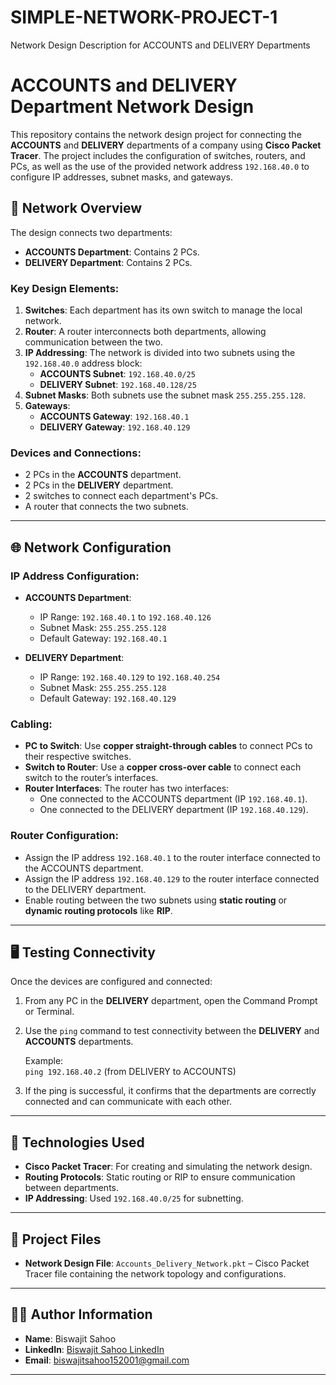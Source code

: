 # SIMPLE-NETWORK-PROJECT-1
Network Design Description for ACCOUNTS and DELIVERY Departments
# ACCOUNTS and DELIVERY Department Network Design

This repository contains the network design project for connecting the **ACCOUNTS** and **DELIVERY** departments of a company using **Cisco Packet Tracer**. The project includes the configuration of switches, routers, and PCs, as well as the use of the provided network address `192.168.40.0` to configure IP addresses, subnet masks, and gateways.

## 🏢 **Network Overview**

The design connects two departments:
- **ACCOUNTS Department**: Contains 2 PCs.
- **DELIVERY Department**: Contains 2 PCs.

### **Key Design Elements**:
1. **Switches**: Each department has its own switch to manage the local network.
2. **Router**: A router interconnects both departments, allowing communication between the two.
3. **IP Addressing**: The network is divided into two subnets using the `192.168.40.0` address block:
   - **ACCOUNTS Subnet**: `192.168.40.0/25`
   - **DELIVERY Subnet**: `192.168.40.128/25`
4. **Subnet Masks**: Both subnets use the subnet mask `255.255.255.128`.
5. **Gateways**:
   - **ACCOUNTS Gateway**: `192.168.40.1`
   - **DELIVERY Gateway**: `192.168.40.129`

### **Devices and Connections**:
- 2 PCs in the **ACCOUNTS** department.
- 2 PCs in the **DELIVERY** department.
- 2 switches to connect each department's PCs.
- A router that connects the two subnets.

---

## 🌐 **Network Configuration**

### **IP Address Configuration**:
- **ACCOUNTS Department**: 
  - IP Range: `192.168.40.1` to `192.168.40.126`
  - Subnet Mask: `255.255.255.128`
  - Default Gateway: `192.168.40.1`
  
- **DELIVERY Department**:
  - IP Range: `192.168.40.129` to `192.168.40.254`
  - Subnet Mask: `255.255.255.128`
  - Default Gateway: `192.168.40.129`

### **Cabling**:
- **PC to Switch**: Use **copper straight-through cables** to connect PCs to their respective switches.
- **Switch to Router**: Use a **copper cross-over cable** to connect each switch to the router’s interfaces.
- **Router Interfaces**: The router has two interfaces:
  - One connected to the ACCOUNTS department (IP `192.168.40.1`).
  - One connected to the DELIVERY department (IP `192.168.40.129`).

### **Router Configuration**:
- Assign the IP address `192.168.40.1` to the router interface connected to the ACCOUNTS department.
- Assign the IP address `192.168.40.129` to the router interface connected to the DELIVERY department.
- Enable routing between the two subnets using **static routing** or **dynamic routing protocols** like **RIP**.

---

## 🖥️ **Testing Connectivity**

Once the devices are configured and connected:
1. From any PC in the **DELIVERY** department, open the Command Prompt or Terminal.
2. Use the `ping` command to test connectivity between the **DELIVERY** and **ACCOUNTS** departments.

   Example:  
   `ping 192.168.40.2` (from DELIVERY to ACCOUNTS)

3. If the ping is successful, it confirms that the departments are correctly connected and can communicate with each other.

---

## 🔧 **Technologies Used**

- **Cisco Packet Tracer**: For creating and simulating the network design.
- **Routing Protocols**: Static routing or RIP to ensure communication between departments.
- **IP Addressing**: Used `192.168.40.0/25` for subnetting.

---

## 📂 **Project Files**

- **Network Design File**: `Accounts_Delivery_Network.pkt` – Cisco Packet Tracer file containing the network topology and configurations.

---

## 👨‍💻 **Author Information**

- **Name**: Biswajit Sahoo
- **LinkedIn**: [Biswajit Sahoo LinkedIn](https://linkedin.com/in/biswajit-sahoo-b06a53220)
- **Email**: [biswajitsahoo152001@gmail.com](mailto:biswajitsahoo152001@gmail.com)

---

